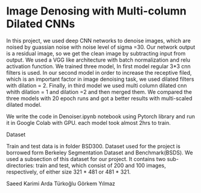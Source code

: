 # Image Denosing with Multi-column Dilated CNNs

In this project, we used deep CNN networks to denoise images, which are noised by guassian noise with noise level of sigma =30. Our network output is a residual image, so we get the clean image by subtracting input from output. We used a VGG like architecture with batch normalization and relu activation function. We trained three model, In first model regular 3*3 cnn filters is used. In our second model in order to increase the receptive filed, which is an important factor in image denoising task, we used dilated filters with dilation = 2. Finally, in third model we used multi column dilated cnn whith dilation = 1 and dilation =2 and then merged them. We compared the three models with 20 epoch runs and got a better results with multi-scaled dilated model.


We write the code in Denoiser.ipynb notebook using Pytorch library and run it in Google Colab with GPU. each model took almost 2hrs to train.

Dataset

Train and test data is in folder BSD300. Dataset used for the project is borrowed form Berkeley Segmentation Dataset and Benchmark(BSDS). We used a subsection of this dataset for our project. It contains two sub-directories: train and test, which consist of 200 and 100 images, respectively, of either size 321 * 481 or 481 * 321.

Saeed Karimi
Arda Türkoğlu
Görkem Yılmaz
